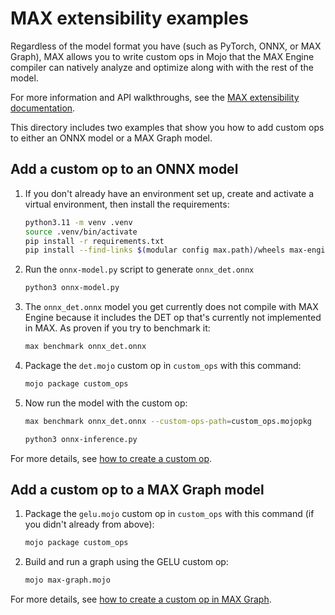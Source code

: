 # MAX extensibility examples

Regardless of the model format you have (such as PyTorch, ONNX, or MAX Graph),
MAX allows you to write custom ops in Mojo that the MAX Engine compiler can
natively analyze and optimize along with with the rest of the model.

For more information and API walkthroughs, see the [MAX extensibility
documentation](https://docs.modular.com/engine/extensibility/).

This directory includes two examples that show you how to add custom ops to
either an ONNX model or a MAX Graph model.

## Add a custom op to an ONNX model

1. If you don't already have an environment set up, create and activate a
   virtual environment, then install the requirements:

   ```sh
   python3.11 -m venv .venv
   source .venv/bin/activate
   pip install -r requirements.txt
   pip install --find-links $(modular config max.path)/wheels max-engine
   ```

2. Run the `onnx-model.py` script to generate `onnx_det.onnx`

   ```sh
   python3 onnx-model.py
   ```

3. The `onnx_det.onnx` model you get currently does not compile with MAX Engine
   because it includes the DET op that's currently not implemented in MAX.
   As proven if you try to benchmark it:

   ```sh
   max benchmark onnx_det.onnx
   ```

4. Package the `det.mojo` custom op in `custom_ops` with this command:

   ```sh
   mojo package custom_ops
   ```

5. Now run the model with the custom op:

   ```sh
   max benchmark onnx_det.onnx --custom-ops-path=custom_ops.mojopkg
   ```

   ```sh
   python3 onnx-inference.py
   ```

For more details, see [how to create a custom
op](https://docs.modular.com/engine/extensibility/custom-op).

## Add a custom op to a MAX Graph model

1. Package the `gelu.mojo` custom op in `custom_ops` with this command (if
   you didn't already from above):

   ```sh
   mojo package custom_ops
   ```

2. Build and run a graph using the GELU custom op:

   ```sh
   mojo max-graph.mojo
   ```

For more details, see [how to create a custom op in MAX
Graph](https://docs.modular.com/engine/extensibility/graph-custom-op).
